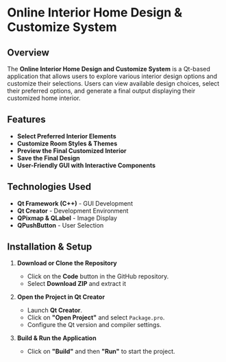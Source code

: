 # Online Interior Home Design & Customize System

## Overview
The **Online Interior Home Design and Customize System** is a Qt-based application that allows users to explore various interior design options and customize their selections. Users can view available design choices, select their preferred options, and generate a final output displaying their customized home interior.

## Features
- **Select Preferred Interior Elements**  
- **Customize Room Styles & Themes**  
- **Preview the Final Customized Interior**  
- **Save the Final Design**  
- **User-Friendly GUI with Interactive Components**  

## Technologies Used
- **Qt Framework (C++)** - GUI Development  
- **Qt Creator** - Development Environment  
- **QPixmap & QLabel** - Image Display  
- **QPushButton** - User Selection  

## Installation & Setup
1. **Download or Clone the Repository**
   - Click on the **Code** button in the GitHub repository.  
   - Select **Download ZIP** and extract it
    
2. **Open the Project in Qt Creator**
   - Launch **Qt Creator**.  
   - Click on **"Open Project"** and select `Package.pro`.  
   - Configure the Qt version and compiler settings.  

3. **Build & Run the Application**
   - Click on **"Build"** and then **"Run"** to start the project.  
